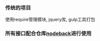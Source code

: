 ### 传统的项目
使用require管理模块, jquery库, gulp工具打包

### 所有接口配合仓库[nodeback](https://github.com/ExcaliburZhou/nodeback)进行使用
